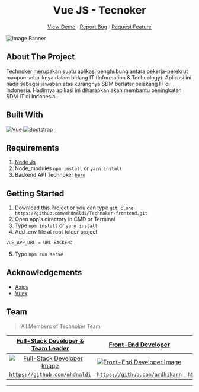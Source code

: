 <h1 align='center'>Vue JS - Tecnoker</h1>
  <p align="center">
    <a href="#">View Demo</a>
    ·
    <a href="https://github.com/mhdnaldi/Technoker-frontend/issues">Report Bug</a>
    ·
    <a href="https://github.com/mhdnaldi/Technoker-frontend/issues">Request Feature</a>
  </p>

![Image Banner](https://user-images.githubusercontent.com/22453547/95569489-d9573f80-0a4f-11eb-93bd-e00f053ac176.jpg)

## About The Project

Technoker merupakan suatu aplikasi penghubung antara pekerja-perekrut maupun sebaliknya dalam bidang IT (Information & Technology). Aplikasi ini hadir sebagai jawaban atas kurangnya SDM berlatar belakang IT di Indonesia. Hadirnya apikasi ini diharapkan akan membantu peningkatan SDM IT di Indonesia .

## Built With

[![Vue](https://img.shields.io/badge/Vue-v2.6.11-green)](https://github.com/vuejs/vue)
[![Bootstrap](https://img.shields.io/badge/Bootstrap-v4.5.x-blue)](https://github.com/bootstrap-vue/bootstrap-vue)

## Requirements

1. <a href="https://nodejs.org/en/download/">Node Js</a>
2. Node_modules `npm install` or `yarn install`
3. Backend API Technoker [`here`](https://github.com/mhdnaldi/Technoker-backend)

## Getting Started

1. Download this Project or you can type `git clone https://github.com/mhdnaldi/Technoker-frontend.git`
2. Open app's directory in CMD or Terminal
3. Type `npm install` or `yarn install`
4. Add .env file at root folder project

```sh
VUE_APP_URL = URL BACKEND
```

5. Type `npm run serve`

## Acknowledgements

- [Axios](https://www.npmjs.com/package/axios)
- [Vuex](https://vuex.vuejs.org/)

## Team

> All Members of Technoker Team

|    <a href="https://blog.udacity.com/2014/12/front-end-vs-back-end-vs-full-stack-web-developers.html" target="_blank">**Full-Stack Developer & Team Leader**</a>     |              <a href="https://blog.udacity.com/2014/12/front-end-vs-back-end-vs-full-stack-web-developers.html" target="_blank">**Front-End Developer**</a>               |           <a href="https://blog.udacity.com/2014/12/front-end-vs-back-end-vs-full-stack-web-developers.html" target="_blank">**Front-End Developer**</a>           | <a href="https://blog.udacity.com/2014/12/front-end-vs-back-end-vs-full-stack-web-developers.html" target="_blank">**Back-End Developer**</a> |             <a href="https://blog.udacity.com/2014/12/front-end-vs-back-end-vs-full-stack-web-developers.html" target="_blank">**Back-End Developer**</a>              |
| :------------------------------------------------------------------------------------------------------------------------------------------------------------------: | :-----------------------------------------------------------------------------------------------------------------------------------------------------------------------: | :----------------------------------------------------------------------------------------------------------------------------------------------------------------: | :-------------------------------------------------------------------------------------------------------------------------------------------: | :--------------------------------------------------------------------------------------------------------------------------------------------------------------------: |
| [![Full-Stack Developer Image](https://avatars3.githubusercontent.com/u/50584044?s=400&u=6b5e4649dc263aa17b1924e7dc656e0550b2c2bc&v=4)](https://github.com/mhdnaldi) | [![Front-End Developer Image](https://avatars1.githubusercontent.com/u/62016621?s=400&u=8a784a8febbe53913f7f81ec28bd4688dbe6278c&v=4)](https://github.com/ardhikarn) | [![Front-End Developer Image](https://avatars1.githubusercontent.com/u/66148701?s=400&u=0b927e246e60ba50b8ba8ec72c6f947acaaa35cd&v=4)](https://github.com/Faishalrmdhn) |           [![Back-End Developer Image](https://avatars2.githubusercontent.com/u/43993516?s=400&u=be9bfc2e76cf0fd8e5fc935415de5e8d7a832e5f&v=4)](https://github.com/NHidayat)            | [![Back-End Developer Image](https://avatars3.githubusercontent.com/u/22453547?s=400&u=c61232d2d33018168c597396e2a87b15ce55eaa2&v=4)](https://github.com/arizalinside) |
|                                       <a href="https://github.com/mhdnaldi" target="_blank">`https://github.com/mhdnaldi`</a>                                        |                                    <a href="https://github.com/ardhikarn" target="_blank">`https://github.com/ardhikarn`</a>                                    |                                       <a href="https://github.com/Faishalrmdhn" target="_blank">`https://github.com/Faishalrmdhn`</a>                                        |                           <a href="https://github.com/NHidayat" target="_blank">`https://github.com/NHidayat`</a>                           |                                    <a href="https://github.com/arizalinside" target="_blank">`https://github.com/arizalinside`</a>                                     |

---
